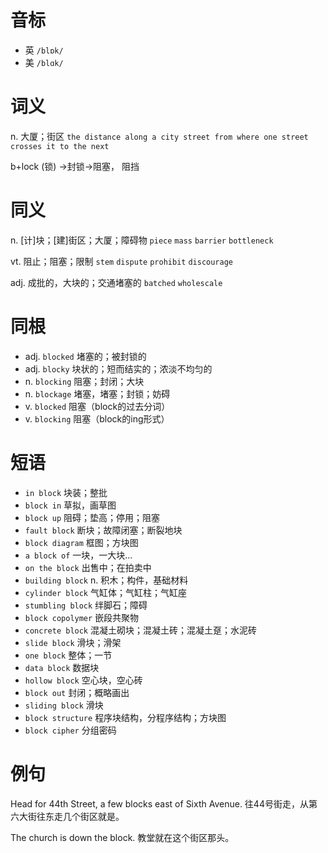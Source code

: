 # 音标

- 英 `/blɒk/`
- 美 `/blɑk/`

# 词义

n. 大厦；街区
`the distance along a city street from where one street crosses it to the next`



b+lock (锁) →封锁→阻塞， 阻挡

# 同义

n. [计]块；[建]街区；大厦；障碍物
`piece` `mass` `barrier` `bottleneck`

vt. 阻止；阻塞；限制
`stem` `dispute` `prohibit` `discourage`

adj. 成批的，大块的；交通堵塞的
`batched` `wholescale`

# 同根

- adj. `blocked` 堵塞的；被封锁的
- adj. `blocky` 块状的；短而结实的；浓淡不均匀的
- n. `blocking` 阻塞；封闭；大块
- n. `blockage` 堵塞，堵塞；封锁；妨碍
- v. `blocked` 阻塞（block的过去分词）
- v. `blocking` 阻塞（block的ing形式）

# 短语

- `in block` 块装；整批
- `block in` 草拟，画草图
- `block up` 阻碍；垫高；停用；阻塞
- `fault block` 断块；故障闭塞；断裂地块
- `block diagram` 框图；方块图
- `a block of` 一块，一大块…
- `on the block` 出售中；在拍卖中
- `building block` n. 积木；构件，基础材料
- `cylinder block` 气缸体；气缸柱；气缸座
- `stumbling block` 绊脚石；障碍
- `block copolymer` 嵌段共聚物
- `concrete block` 混凝土砌块；混凝土砖；混凝土趸；水泥砖
- `slide block` 滑块；滑架
- `one block` 整体；一节
- `data block` 数据块
- `hollow block` 空心块，空心砖
- `block out` 封闭；概略画出
- `sliding block` 滑块
- `block structure` 程序块结构，分程序结构；方块图
- `block cipher` 分组密码

# 例句

Head for 44th Street, a few blocks east of Sixth Avenue.
往44号街走，从第六大街往东走几个街区就是。

The church is down the block.
教堂就在这个街区那头。


